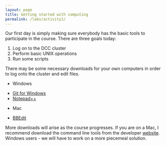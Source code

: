 ```yaml
---
layout: page
title: Getting started with computing
permalink: /labs/activity1/
---
```


Our first day is simply making sure everybody has the basic tools to participate in the course. There are three goals today:
1. Log on to the DCC cluster
2. Perform basic UNIX operations
3. Run some scripts

There may be some necessary downloads for your own computers in order to log onto the cluster and edit files.
* Windows
+ [Git for Windows](https://git-for-windows.github.io/)
+ [Notepad++](https://notepad-plus-plus.org/download/v7.7.1.html)
* Mac
+ [BBEdit](https://www.barebones.com/products/bbedit/)

More downloads will arise as the course progresses. If you are on a Mac, I recommend download the command line tools from the developer [website](https://developer.apple.com/). Windows users - we will have to work on a more piecemeal solution.